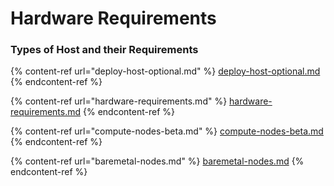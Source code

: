 # Hardware Requirements

### Types of Host and their Requirements

{% content-ref url="deploy-host-optional.md" %}
[deploy-host-optional.md](deploy-host-optional.md)
{% endcontent-ref %}

{% content-ref url="hardware-requirements.md" %}
[hardware-requirements.md](hardware-requirements.md)
{% endcontent-ref %}

{% content-ref url="compute-nodes-beta.md" %}
[compute-nodes-beta.md](compute-nodes-beta.md)
{% endcontent-ref %}

{% content-ref url="baremetal-nodes.md" %}
[baremetal-nodes.md](baremetal-nodes.md)
{% endcontent-ref %}
